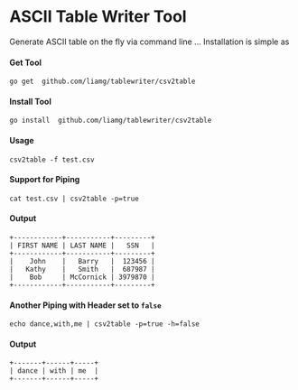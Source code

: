 ASCII Table Writer Tool
=========

Generate ASCII table on the fly via command line ...  Installation is simple as

#### Get Tool

    go get  github.com/liamg/tablewriter/csv2table

#### Install Tool

    go install  github.com/liamg/tablewriter/csv2table


#### Usage

    csv2table -f test.csv

#### Support for Piping

    cat test.csv | csv2table -p=true

#### Output

```
+------------+-----------+---------+
| FIRST NAME | LAST NAME |   SSN   |
+------------+-----------+---------+
|    John    |   Barry   |  123456 |
|   Kathy    |   Smith   |  687987 |
|    Bob     | McCornick | 3979870 |
+------------+-----------+---------+
```

#### Another Piping with Header set to `false`

    echo dance,with,me | csv2table -p=true -h=false

#### Output

    +-------+------+-----+
    | dance | with | me  |
    +-------+------+-----+
